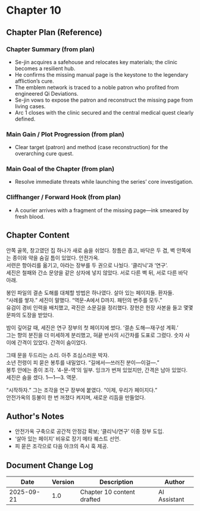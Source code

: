# Chapter 10

## Chapter Plan (Reference)

### Chapter Summary (from plan)
- Se-jin acquires a safehouse and relocates key materials; the clinic becomes a resilient hub.
- He confirms the missing manual page is the keystone to the legendary affliction’s cure.
- The emblem network is traced to a noble patron who profited from engineered Qi Deviations.
- Se-jin vows to expose the patron and reconstruct the missing page from living cases.
- Arc 1 closes with the clinic secured and the central medical quest clearly defined.

### Main Gain / Plot Progression (from plan)
- Clear target (patron) and method (case reconstruction) for the overarching cure quest.

### Main Goal of the Chapter (from plan)
- Resolve immediate threats while launching the series’ core investigation.

### Cliffhanger / Forward Hook (from plan)
- A courier arrives with a fragment of the missing page—ink smeared by fresh blood.

## Chapter Content

안쪽 골목, 창고였던 집 하나가 새로 숨을 쉬었다. 창틈은 좁고, 바닥은 두 겹, 벽 안쪽에는 종이와 약을 숨길 틈이 있었다. 안전가옥.  
서련은 항아리를 옮기고, 아라는 장부를 두 권으로 나눴다. ‘클리닉’과 ‘연구’.  
세진은 철패와 간소 문양을 같은 상자에 넣지 않았다. 서로 다른 벽 뒤, 서로 다른 바닥 아래.  

봉인 파일의 결손 도해를 대체할 방법은 하나였다. 살아 있는 페이지들. 환자들.  
“사례를 쌓자.” 세진이 말했다. “역문-A에서 D까지. 패턴의 변주를 모두.”  
유검이 경비 인력을 배치했고, 곽진은 소문길을 정리했다. 장현은 헌장 사본을 들고 몇몇 문파의 도장을 받았다.  

밤이 깊어갈 때, 세진은 연구 장부의 첫 페이지에 썼다. ‘결손 도해—재구성 계획.’  
그는 향의 분진을 더 미세하게 분리했고, 혀끝 반사의 시간차를 도표로 그렸다. 숫자 사이에 간격이 있었다. 간격이 숨이었다.  

그때 문을 두드리는 소리. 아주 조심스러운 박자.  
소년 전령이 피 묻은 봉투를 내밀었다. “길에서—쓰러진 분이—이걸—.”  
봉투 안에는 종이 조각. ‘4-문-역’의 일부. 잉크가 번져 있었지만, 간격은 남아 있었다.  
세진은 숨을 셌다. 1—1—3. 역문.  

“시작하자.” 그는 조각을 연구 장부에 붙였다. “이제, 우리가 페이지다.”  
안전가옥의 등불이 한 번 꺼졌다 켜지며, 새로운 리듬을 만들었다.  

## Author's Notes
- 안전가옥 구축으로 공간적 안정감 확보; ‘클리닉/연구’ 이중 장부 도입.
- ‘살아 있는 페이지’ 비유로 장기 메타 퀘스트 선언.
- 피 묻은 조각으로 다음 아크의 즉시 훅 제공.

## Document Change Log
| Date       | Version | Description                       | Author       |
|------------|---------|-----------------------------------|--------------|
| 2025-09-21 | 1.0     | Chapter 10 content drafted        | AI Assistant |

